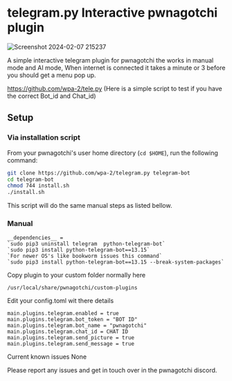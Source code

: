 # telegram.py Interactive pwnagotchi plugin


![Screenshot 2024-02-07 215237](https://github.com/wpa-2/telegram.py/assets/9049886/7eda7c8b-12ad-4d10-a330-3f5587bf14f9)


A simple interactive telegram plugin for pwnagotchi the works in manual mode and AI mode, When internet is connected it takes a minute or 3 before you should get a menu
pop up.

https://github.com/wpa-2/tele.py (Here is a simple script to test if you have the correct Bot_id and Chat_id)



## Setup

### Via installation script

From your pwnagotchi's user home directory (```cd $HOME```), run the following command:

``` bash
git clone https://github.com/wpa-2/telegram.py telegram-bot
cd telegram-bot
chmod 744 install.sh
./install.sh
```

This script will do the same manual steps as listed bellow.

### Manual
```
__dependencies__ =
`sudo pip3 uninstall telegram  python-telegram-bot`
`sudo pip3 install python-telegram-bot==13.15`
`For newer OS's like bookworm issues this command`
`sudo pip3 install python-telegram-bot==13.15 --break-system-packages`

```

Copy plugin to your custom folder normally here
```
/usr/local/share/pwnagotchi/custom-plugins
```

Edit your config.toml wit there details
```
main.plugins.telegram.enabled = true
main.plugins.telegram.bot_token = "BOT ID"
main.plugins.telegram.bot_name = "pwnagotchi"
main.plugins.telegram.chat_id = CHAT ID
main.plugins.telegram.send_picture = true
main.plugins.telegram.send_message = true
```

Current known issues
None

Please report any issues and get in touch over in the pwnagotchi discord.
